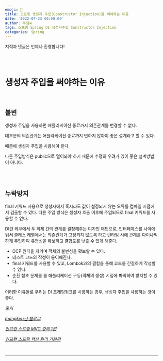```yaml
---
emoji: 🔮
title: 스프링 생성자 주입(Constructor Injection)을 써야하는 이유
date: '2022-07-23 00:00:00'
author: 주녘씨
tags: 스프링 Spring DI 생성자주입 Constructor Injection
categories: Spring
---
```


지적과 댓글은 언제나 환영합니다!

<br/><br/>

# 생성자 주입을 써야하는 이유

<br/>

## **불변**

생성자 주입을 사용하면 애플리케이션 종료까지 의존관계를 변경할 수 없다. 

대부분의 의존관계는 애플리케이션 종료까지 변하지 않아야 좋은 설계라고 할 수 있다.

때문에 생성자 주입을 사용해야 한다. 

다른 주입방식은 public으로 열어놔야 하기 때문에 수정의 우려가 있어 좋은 설계방법이 아니다.

<br/><br/>

## **누락방지**

final 키워드 사용으로 생성자에서 혹시라도 값이 설정되지 않는 오류를 컴파일 시점에서 검출할 수 있다. 다른 주입 방식은 생성자 호출 이후에 주입되므로 final 키워드를 사용할 수 없다.

DI란 외부에서 두 객체 간의 관계를 결정해주는 디자인 패턴으로, 인터페이스를 사이에 둬서 클래스 레벨에서는 의존관계가 고정되지 않도록 하고 런타임 시에 관계를 다이나믹하게 주입하여 유연성을 확보하고 결합도를 낮출 수 있게 해준다.

- OCP 원칙을 지키며 객체의 불변성을 확보할 수 있다.
- 테스트 코드의 작성이 용이해진다.
- final 키워드를 사용할 수 있고, Lombok과의 결합을 통해 코드를 간결하게 작성할 수 있다.
- 순환 참조 문제를 를 애플리케이션 구동(객체의 생성) 시점에 파악하여 방지할 수 있다.

이러한 이유들로 우리는 DI 프레임워크를 사용하는 경우, 생성자 주입을 사용하는 것이 좋다.


*출처*

*[mangkyu님 블로그](https://mangkyu.tistory.com/125)*

*[인프런 스프링 MVC 강의 1편](https://www.inflearn.com/course/%EC%8A%A4%ED%94%84%EB%A7%81-mvc-1#)*

*[인프런 스프링 핵심 원리 기본편](https://www.inflearn.com/course/%EC%8A%A4%ED%94%84%EB%A7%81-%ED%95%B5%EC%8B%AC-%EC%9B%90%EB%A6%AC-%EA%B8%B0%EB%B3%B8%ED%8E%B8/)*

<br/>

---


```toc

```